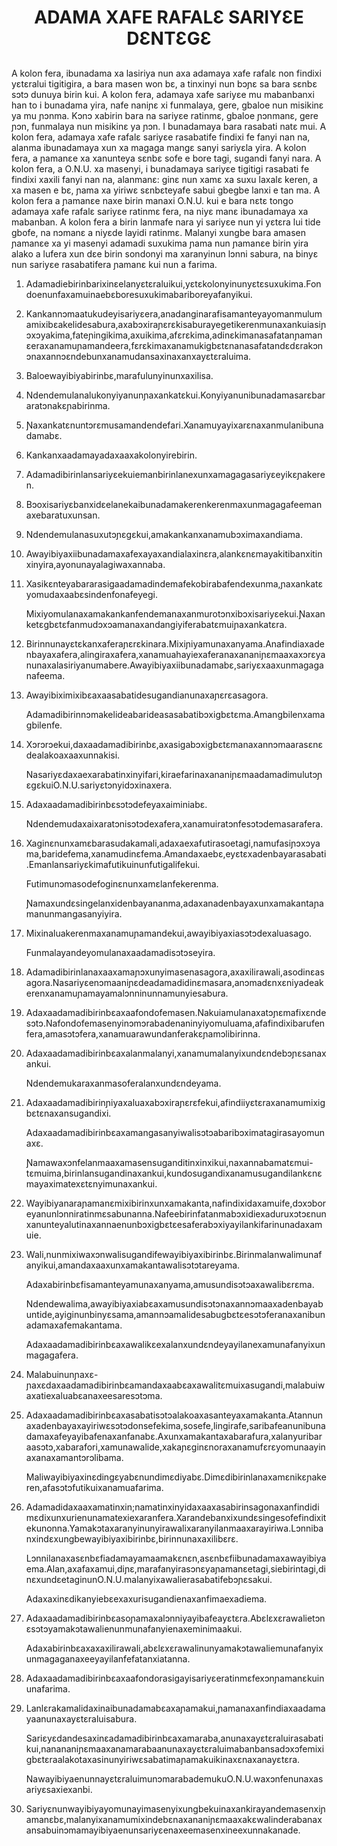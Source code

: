 <h1 align='center'>ADAMA XAFE RAFALƐ SARIYƐE DƐNTƐGƐ</h1>
<h2></h2>
<p>A kolon fera, ibunadama xa lasiriya nun axa adamaya xafe rafalɛ non findixi yɛtɛralui tigitigira, a bara masen won bɛ, a tinxinyi nun bɔɲɛ sa bara sɛnbɛ sɔtɔ dunuya birin kui.
A kolon fera, adamaya xafe sariyɛe mu mabanbanxi han to i bunadama yira, nafe naniɲɛ xi funmalaya, gere, gbaloe nun misikinɛ ya mu ɲɔnma. Kɔnɔ xabirin bara na sariyɛe ratinmɛ, gbaloe ɲɔnmanɛ, gere ɲɔn, funmalaya nun misikinɛ ya ɲɔn. I bunadamaya bara rasabati natɛ mui.
A kolon fera, adamaya xafe rafalɛ sariyɛe rasabatife findixi fe fanyi nan na, alanma ibunadamaya xun xa magaga mangɛ sanyi sariyɛla yira.
A kolon fera, a ɲamanɛe xa xanunteya sɛnbɛ sofe e bore tagi, sugandi fanyi nara.
A kolon fera, a O.N.U. xa masenyi, i bunadamaya sariyɛe tigitigi rasabati fe findixi xaxili fanyi nan na, alanmanɛ: ginɛ nun xamɛ xa suxu laxalɛ keren, a xa masen e bɛ, ɲama xa yiriwɛ sɛnbɛteyafe sabui gbegbe lanxi e tan ma.
A kolon fera a ɲamanɛe naxe birin manaxi O.N.U. kui e bara nɛtɛ tongo adamaya xafe rafalɛ sariyɛe ratinmɛ fera, na niyɛ manɛ ibunadamaya xa mabanban.
A kolon fera a birin lanmafe nara yi sariyɛe nun yi yɛtɛra lui tide gbofe, na nɔmanɛ a niyɛde layidi ratinmɛ.
Malanyi xungbe bara amasen
ɲamanɛe xa yi masenyi adamadi suxukima ɲama nun ɲamanɛe birin yira alako a lufera xun dɛe birin sondonyi ma xaranyinun lɔnni sabura, na binyɛ nun sariyɛe rasabatifera ɲamanɛ kui nun a farima.</p>
<ol>
  <li>
    <p>Adamadiebirinbarixinɛelanyɛtɛraluikui,yɛtɛkolonyinunyɛtɛsuxukima.Fondoenunfaxamuinaebɛboresuxukimabariboreyafanyikui.</p>
  </li>
  <li>
    <p>Kankannɔmaatukudeyisariyɛera,anadanginarafisamanteyayomanmulumamixibɛakelidesabura,axabɔxiraɲɛrɛkisaburayegetikerenmunaxankuiasiɲɔxɔyakima,fateɲingikima,axuikima,afɛrɛkima,adinɛkimanasafatanɲamanɛeraxanamuɲamandeera,fɛrɛkimaxanamukigbɛtɛnanasafatandɛdɛrakɔnɔnaxannɔɛndebunxanamudansaxinaxanxayɛtɛraluima.</p>
  </li>
  <li>
    <p>Baloewayibiyabirinbɛ,marafulunyinunxaxilisa.</p>
  </li>
  <li>
    <p>Ndendemulanalukonyiyanunɲaxankatɛkui.Konyiyanunibunadamasarɛbararatɔnakɛɲabirinma.</p>
  </li>
  <li>
    <p>Ɲaxankatɛnuntɔrɛmusamandendefari.Xanamuyayixarɛnaxanmulanibunadamabɛ.</p>
  </li>
  <li>
    <p>Kankanxaadamayadaxaaxakolonyirebirin.</p>
  </li>
  <li>
    <p>Adamadibirinlansariyɛekuiemanbirinlanexunxamagagasariyɛeyikɛɲakeren.</p>
  </li>
  <li>
    <p>Bɔoxisariyɛbanxidɛelanekaibunadamakerenkerenmaxunmagagafeemanaxebaratuxunsan.</p>
  </li>
  <li>
    <p>Ndendemulanasuxutɔɲɛgɛkui,amakankanxanamubɔximaxandiama.</p>
  </li>
  <li>
    <p>Awayibiyaxiibunadamaxafexayaxandialaxinɛra,alankɛnɛmayakitibanxitinxinyira,ayonunayalagiwaxannaba.</p>
  </li>
  <li>
    <p>Xasikɛnteyabararasigaadamadindemafekobirabafendexunma,ɲaxankatɛyomudaxaabɛsindenfonafeyegi.</p>
    <p>Mixiyomulanaxamakankanfendemanaxanmurotɔnxibɔxisariyɛekui.Ɲaxanketɛgbɛtɛfanmudɔxɔamanaxandangiyiferabatɛmuiɲaxankatɛra.</p>
  </li>
  <li>
    <p>Birinnunayɛtɛkanxaferaɲɛrɛkinara.Mixiɲiyamunaxanyama.Anafindiaxadenbayaxafera,alingiraxafera,xanamuahayiexaferanaxananiɲɛmaaxaxɔrɛyanunaxalasiriyanumabere.Awayibiyaxiibunadamabɛ,sariyɛxaaxunmagaganafeema.</p>
  </li>
  <li>
    <p>Awayibiximixibɛaxaasabatidesugandianunaxaɲɛrɛasagora.</p>
    <p>Adamadibirinnɔmakelideabarideasasabatibɔxigbɛtɛma.Amangbilenxamagbilenfe.</p>
  </li>
  <li>
    <p>Xɔrɔrɔekui,daxaadamadibirinbɛ,axasigabɔxigbɛtɛmanaxannɔmaarasɛnɛdealakoaxaaxunnakisi.</p>
    <p>Nasariyɛdaxaexarabatinxinyifari,kiraefarinaxananiɲɛmaadamadimulutɔɲɛgɛkuiO.N.U.sariyɛtɔnyidɔxinaxera.</p>
  </li>
  <li>
    <p>Adaxaadamadibirinbɛsɔtɔdefeyaxaiminiabɛ.</p>
    <p>Ndendemudaxaixaratɔnisɔtɔdexafera,xanamuiratɔnfesɔtɔdemasarafera.</p>
  </li>
  <li>
    <p>Xaginɛnunxamɛbarasudakamali,adaxaexafutirasoetagi,namufasiɲɔxɔyama,baridefema,xanamudinɛfema.Amandaxaebɛ,eyɛtɛxadenbayarasabati.Emanlansariyɛkimafutikuinunfutigalifekui.</p>
    <p>Futimunɔmasodefoginɛnunxamɛlanfekerenma.</p>
    <p>Ɲamaxundɛsingelanxidenbayananma,adaxanadenbayaxunxamakantaɲamanunmangasanyiyira.</p>
  </li>
  <li>
    <p>Mixinaluakerenmaxanamuɲamandekui,awayibiyaxiasɔtɔdexaluasago.</p>
    <p>Funmalayandeyomulanaxaadamadisɔtɔseyira.</p>
  </li>
  <li>
    <p>Adamadibirinlanaxaaxamaɲɔxunyimasenasagora,axaxilirawali,asodinɛasagora.Nasariyɛenɔmaaniɲɛdeadamadidinɛmasara,anɔmadɛnxɛniyadeakerenxanamuɲamayamalɔnninunnamunyiesabura.</p>
  </li>
  <li>
    <p>Adaxaadamadibirinbɛaxaafondofemasen.Nakuiamulanaxatɔɲɛmafixɛndesɔtɔ.Nafondofemasenyinɔmɔrabadenaninyiyomuluama,afafindixibarufenfera,amasɔtɔfera,xanamuarawundanferakɛɲamɔlibirinna.</p>
  </li>
  <li>
    <p>Adaxaadamadibirinbɛaxalanmalanyi,xanamumalanyixundɛndebɔɲɛsanaxankui.</p>
    <p>Ndendemukaraxanmasoferalanxundɛndeyama.</p>
  </li>
  <li>
    <p>Adaxaadamadibirinɲiyaxaluaxabɔxiraɲɛrɛfekui,afindiiyɛtɛraxanamumixigbɛtɛnaxansugandixi.</p>
    <p>Adaxaadamadibirinbɛaxamangasanyiwalisɔtɔabaribɔximatagirasayomunaxɛ.</p>
    <p>Ɲamawaxɔnfelanmaaxamasensuganditinxinxikui,naxannabamatɛmui-tɛmuima,birinlansugandinaxankui,kundosugandixanamusugandilankɛnɛmayaximatexɛtɛnyimunaxankui.</p>
  </li>
  <li>
    <p>Wayibiyanaraɲamanɛmixibirinxunxamakanta,nafindixidaxamuife,dɔxɔboreyanunlɔnniratinmɛsabunanna.Nafeebirinfatanmabɔxidiexaduruxɔtɔɛnunxanunteyalutinaxannaenunbɔxigbɛtɛesaferabɔxiyayilankifarinunadaxamuie.</p>
  </li>
  <li>
    <p>Wali,nunmixiwaxɔnwalisugandifewayibiyaxibirinbɛ.Birinmalanwalimunafanyikui,amandaxaaxunxamakantawalisɔtɔtareyama.</p>
    <p>Adaxabirinbɛfisamanteyamunaxanyama,amusundisɔtɔaxawalibɛrɛma.</p>
    <p>Ndendewalima,awayibiyaxiabɛaxamusundisɔtɔnaxannɔmaaxadenbayabuntide,ayiginunbinyɛsama,amannɔamalidesabugbɛtɛesɔtɔferanaxanibunadamaxafemakantama.</p>
    <p>Adaxaadamadibirinbɛaxawalikɛexalanxundɛndeyayilanexamunafanyixunmagagafera.</p>
  </li>
  <li>
    <p>Malabuinunɲaxɛ-ɲaxɛdaxaadamadibirinbɛamandaxaabɛaxawalitɛmuixasugandi,malabuiwaxatiexaluabɛanaxeesaresɔtɔma.</p>
  </li>
  <li>
    <p>Adaxaadamadibirinbɛaxasabatisɔtɔalakoaxasanteyaxamakanta.Atannunaxadenbayaxayiriwɛsɔtɔdonsefekima,sosefe,lingirafe,saribafeanunibunadamaxafeyayibafenaxanfanabɛ.Axunxamakantaxabarafura,xalanyuribaraasɔtɔ,xabarafori,xamunawalide,xakaɲɛginɛnoraxanamufɛrɛyomunaayinaxanaxamantɔrɔlibama.</p>
    <p>Maliwayibiyaxinɛdingɛyabɛnundimɛdiyabɛ.Dimɛdibirinlanaxamɛnikɛɲakeren,afasɔtɔfutikuixanamuafarima.</p>
  </li>
  <li>
    <p>Adamadidaxaaxamatinxin;namatinxinyidaxaaxasabirinsagonaxanfindidimɛdixunxurienunamatexiexaranfera.Xarandebanxixundɛsingesofefindixitekunonna.Yamakɔtaxaranyinunyirawalixaranyilanmaaxarayiriwa.Lɔnnibanxindɛxungbewayibiyaxibirinbɛ,birinnunaxaxilibɛrɛ.</p>
    <p>Lɔnnilanaxasɛnbɛfiadamayamaamakɛnɛn,asɛnbɛfiibunadamaxawayibiyaema.Alan,axafaxamui,diɲɛ,marafanyirasɔnɛyaɲamanɛetagi,siebirintagi,dinɛxundɛetaginunO.N.U.malanyixawalierasabatifebɔɲɛsakui.</p>
    <p>Adaxaxinɛdikanyiebɛexaxurisugandienaxanfimaexadiema.</p>
  </li>
  <li>
    <p>Adaxaadamadibirinbɛasoɲamaxalɔnniyayibafeayɛtɛra.Abɛlɛxɛrawalietɔnɛsɔtɔyamakɔtawalienunmunafanyienaxeminimaakui.</p>
    <p>Adaxabirinbɛaxaxaxilirawali,abɛlɛxɛrawalinunyamakɔtawaliemunafanyixunmagaganaxeeyayilanfefatanxiatanna.</p>
  </li>
  <li>
    <p>Adaxaadamadibirinbɛaxaafondorasigayisariyɛeratinmɛfexɔnɲamanɛkuinunafarima.</p>
  </li>
  <li>
    <p>Lanlɛrakamalidaxinaibunadamabɛaxaɲamakui,ɲamanaxanfindiaxaadamayaanunaxayɛtɛraluisabura.</p>
    <p>Sariɛyɛdandesaxinɛadamadibirinbɛaxamaraba,anunaxayɛtɛraluirasabatikui,nanananiɲɛmaaxanamarabaanunaxayɛtɛraluimabanbansadɔxɔfemixigbɛtɛraalakotaxasinunyiriwɛsabatimaɲamakuikinaxɛnaxanayɛtɛra.</p>
    <p>NawayibiyaenunnayɛtɛraluimunɔmarabademukuO.N.U.waxɔnfenunaxasariyɛsaxiexanbi.</p>
  </li>
  <li>
    <p>Sariyɛnunwayibiyayomunayimasenyixungbekuinaxankirayandemasenxiɲamanɛbɛ,malanyixanamumixindebɛnaxananiɲɛmaaxakɛwalinderabanaxansabuinɔmamayibiyaenunsariyɛenaxeemasenxineexunnakanade.</p>
  </li>
</ol>
